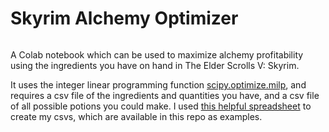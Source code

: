# Skyrim Alchemy Optimizer

<a href="https://colab.research.google.com/github/brayvid/skyrim-alchemy-optimizer/blob/main/skyrim_optimize_potions.ipynb" rel="Open in Colab"><img src="https://colab.research.google.com/assets/colab-badge.svg" alt="" /></a>

A Colab notebook which can be used to maximize alchemy profitability using the ingredients you have on hand in The Elder Scrolls V: Skyrim.

It uses the integer linear programming function [scipy.optimize.milp](https://docs.scipy.org/doc/scipy/reference/generated/scipy.optimize.milp.html), and requires a csv file of the ingredients and quantities you have, and a csv file of all possible potions you could make. I used [this helpful spreadsheet](https://docs.google.com/spreadsheets/d/1010C6ltqv7apuBoNYuFIFSBZER4YI03Y54kIsoKs5RI/edit?usp=sharing) to create my csvs, which are available in this repo as examples.
